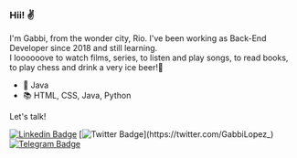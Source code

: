 ### Hii! :v:

I'm Gabbi, from the wonder city, Rio. 
I've been working as Back-End Developer since 2018 and still learning.   
I loooooove to watch films, series, to listen and play songs, to read books, to play chess and drink a very ice beer!🍺

- :blue_heart: Java
- :books: HTML, CSS, Java, Python

Let's talk!

[![Linkedin Badge](https://img.shields.io/badge/-LinkedIn-blue?style=flat-square&logo=Linkedin&logoColor=white&link=https://www.linkedin.com/in/gabrielalopezbravo/)](https://www.linkedin.com/in/gabbilopez/)
[![Twitter Badge](https://img.shields.io/badge/-Twitter-1ca0f1?style=flat-square&labelColor=1ca0f1&logo=twitter&logoColor=white&link=https://twitter.com/GabbiLopez_)](https://twitter.com/GabbiLopez_)
[![Telegram Badge](https://img.shields.io/badge/-Telegram-1ca0f1?style=flat-square&labelColor=1ca0f1&logo=telegram&logoColor=white&link=https://t.me/GabbiLopez)](https://t.me/GabbiLopez)

